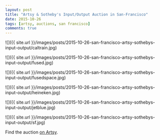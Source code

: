 ```yaml
---
layout: post
title: "Artsy & Sotheby's Input/Output Auction in San-Francisco"
date: 2015-10-26
tags: [artsy, auctions, san francisco]
comments: true
---
```

![]({{ site.url }}/images/posts/2015-10-26-san-francisco-artsy-sothebys-input-output/caltrain.jpg)

![]({{ site.url }}/images/posts/2015-10-26-san-francisco-artsy-sothebys-input-output/fused.jpg)

![]({{ site.url }}/images/posts/2015-10-26-san-francisco-artsy-sothebys-input-output/fusedspace.jpg)

![]({{ site.url }}/images/posts/2015-10-26-san-francisco-artsy-sothebys-input-output/heineken.jpg)

![]({{ site.url }}/images/posts/2015-10-26-san-francisco-artsy-sothebys-input-output/jetblue.jpg)

![]({{ site.url }}/images/posts/2015-10-26-san-francisco-artsy-sothebys-input-output/sf.jpg)

Find the auction [on Artsy](https://www.artsy.net/auction/input-output).

